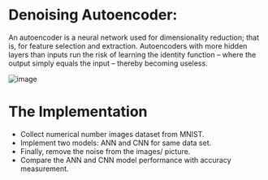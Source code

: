 
# Denoising Autoencoder:
An autoencoder is a neural network used for dimensionality reduction; that is, for feature selection and extraction. Autoencoders with more hidden layers than inputs run the risk of learning the identity function – where the output simply equals the input – thereby becoming useless.

![image](https://github.com/abulzunayed/Machine-learning/assets/122612945/083bd570-81fe-4e3c-81f5-b71ba546e4e8)

# The Implementation
- Collect numerical number images dataset from MNIST.
- Implement two models: ANN and CNN for same data set. 
- Finally, remove the noise from the images/ picture.
- Compare the ANN and CNN model performance with accuracy measurement.
